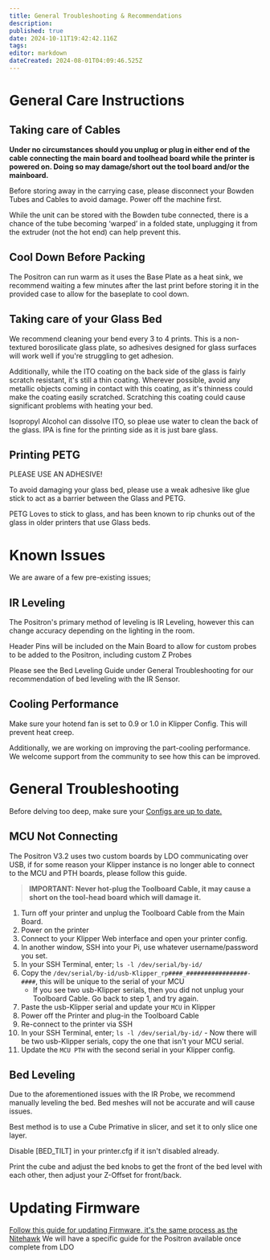 ```yaml
---
title: General Troubleshooting & Recommendations
description: 
published: true
date: 2024-10-11T19:42:42.116Z
tags: 
editor: markdown
dateCreated: 2024-08-01T04:09:46.525Z
---
```


# General Care Instructions

## Taking care of Cables

**Under no circumstances should you unplug or plug in either end of the cable connecting the main board and toolhead board while the printer is powered on. Doing so may damage/short out the tool board and/or the mainboard.**

Before storing away in the carrying case, please disconnect your Bowden Tubes and Cables to avoid damage. Power off the machine first.

While the unit can be stored with the Bowden tube connected, there is a chance of the tube becoming ‘warped’ in a folded state, unplugging it from the extruder (not the hot end) can help prevent this.

## Cool Down Before Packing

The Positron can run warm as it uses the Base Plate as a heat sink, we recommend waiting a few minutes after the last print before storing it in the provided case to allow for the baseplate to cool down.

## Taking care of your Glass Bed

We recommend cleaning your bend every 3 to 4 prints. This is a non-textured borosilicate glass plate, so adhesives designed for glass surfaces will work well if you're struggling to get adhesion.

Additionally, while the ITO coating on the back side of the glass is fairly scratch resistant, it's still a thin coating. Wherever possible, avoid any metallic objects coming in contact with this coating, as it's thinness could make the coating easily scratched. Scratching this coating could cause significant problems with heating your bed.

Isopropyl Alcohol can dissolve ITO, so pleae use water to clean the back of the glass. IPA is fine for the printing side as it is just bare glass.

## Printing PETG

PLEASE USE AN ADHESIVE!

To avoid damaging your glass bed, please use a weak adhesive like glue stick to act as a barrier between the Glass and PETG.

PETG Loves to stick to glass, and has been known to rip chunks out of the glass in older printers that use Glass beds.

# Known Issues

We are aware of a few pre-existing issues;

## IR Leveling

The Positron's primary method of leveling is IR Leveling, however this can change accuracy depending on the lighting in the room.

Header Pins will be included on the Main Board to allow for custom probes to be added to the Positron, including custom Z Probes 

Please see the Bed Leveling Guide under General Troubleshooting for our recommendation of bed leveling with the IR Sensor.

## Cooling Performance

Make sure your hotend fan is set to 0.9 or 1.0 in Klipper Config. This will prevent heat creep.

Additionally, we are working on improving the part-cooling performance. We welcome support from the community to see how this can be improved.

# General Troubleshooting
Before delving too deep, make sure your [Configs are up to date.](https://github.com/MotorDynamicsLab/PositronHardware/tree/master/PositronV3.2/Configs)

## MCU Not Connecting

The Positron V3.2 uses two custom boards by LDO communicating over USB, if for some reason your Klipper instance is no longer able to connect to the MCU and PTH boards, please follow this guide.

> **IMPORTANT: Never hot-plug the Toolboard Cable, it may cause a short on the tool-head board which will damage it.**

1.  Turn off your printer and unplug the Toolboard Cable from the Main Board.
2.  Power on the printer
3.  Connect to your Klipper Web interface and open your printer config.
4.  In another window, SSH into your Pi, use whatever username/password you set.
5.  In your SSH Terminal, enter; `ls -l /dev/serial/by-id/`
6.  Copy the `/dev/serial/by-id/usb-Klipper_rp####_#################-####`, this will be unique to the serial of your MCU
    -   If you see two usb-Klipper serials, then you did not unplug your Toolboard Cable. Go back to step 1, and try again.
7.  Paste the usb-Klipper serial and update your `MCU` in Klipper
8.  Power off the Printer and plug-in the Toolboard Cable
9.  Re-connect to the printer via SSH
10.  In your SSH Terminal, enter; `ls -l /dev/serial/by-id/`
    -   Now there will be two usb-Klipper serials, copy the one that isn't your MCU serial.
11.  Update the `MCU PTH` with the second serial in your Klipper config.

## Bed Leveling

Due to the aforementioned issues with the IR Probe, we recommend manually leveling the bed. Bed meshes will not be accurate and will cause issues.

Best method is to use a Cube Primative in slicer, and set it to only slice one layer.

Disable \[BED\_TILT\] in your printer.cfg if it isn't disabled already.

Print the cube and adjust the bed knobs to get the front of the bed level with each other, then adjust your Z-Offset for front/back.

# Updating Firmware
[Follow this guide for updating Firmware, it's the same process as the Nitehawk](https://docs.ldomotors.com/en/Toolboard/nitehawk-sb)
We will have a specific guide for the Positron available once complete from LDO